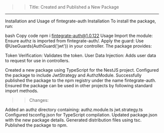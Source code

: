 ﻿>>Title: Created and Published a New Package
---

Installation and Usage of fintegrate-auth
Installation
To install the package, run:

bash
Copy code
npm i fintegrate-auth@1.0.122
Usage
Import the module: Ensure authz is imported from fintegrate-auth/.
Apply the guard: Use @UseGuards(AuthGuard('jwt')) in your controller.
The package provides:

Token Verification: Validates the token.
User Data Injection: Adds user data to request for use in controllers.


Created a new package using TypeScript for the NestJS project.
Configured the package to include JwtStrategy and AuthzModule.
Successfully published the package to the npm registry under the name fintegrate-auth.
Ensured the package can be used in other projects by following standard import methods.

>>Changes:

Added an authz directory containing:
authz.module.ts
jwt.strategy.ts
Configured tsconfig.json for TypeScript compilation.
Updated package.json with the new package details.
Generated distribution files using tsc.
Published the package to npm.

